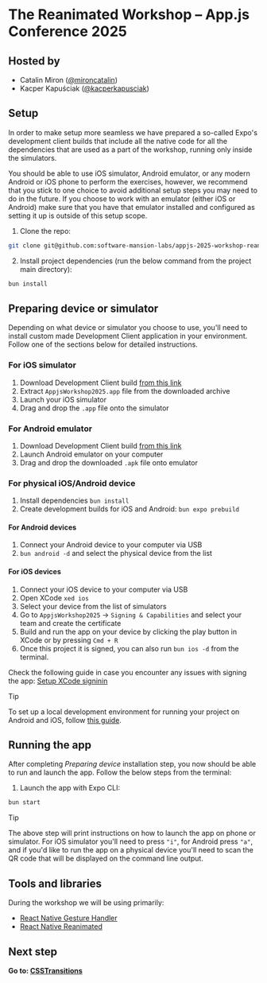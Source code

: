 # The Reanimated Workshop – App.js Conference 2025

## Hosted by

- Catalin Miron ([@mironcatalin](https://x.com/mironcatalin))
- Kacper Kapuściak ([@kacperkapusciak](https://x.com/kacperkapusciak))

## Setup

In order to make setup more seamless we have prepared a so-called Expo's development client builds that include all the native code for all the dependencies that are used as a part of the workshop, running only inside the simulators.

You should be able to use iOS simulator, Android emulator, or any modern Android or iOS phone to perform the exercises, however, we recommend that you stick to one choice to avoid additional setup steps you may need to do in the future.
If you choose to work with an emulator (either iOS or Android) make sure that you have that emulator installed and configured as setting it up is outside of this setup scope.

1. Clone the repo:

```bash
git clone git@github.com:software-mansion-labs/appjs-2025-workshop-reanimated-intro.git && cd appjs-2025-workshop-reanimated-intro
```

2. Install project dependencies (run the below command from the project main directory):

```bash
bun install
```

## Preparing device or simulator

Depending on what device or simulator you choose to use, you'll need to install custom made Development Client application in your environment.
Follow one of the sections below for detailed instructions.

### For iOS simulator

1. Download Development Client build [from this link](https://expo.dev/artifacts/eas/x8X24oYLYFhJcpRJ7TYuvW.tar.gz)
1. Extract `AppjsWorkshop2025.app` file from the downloaded archive
1. Launch your iOS simulator
1. Drag and drop the `.app` file onto the simulator

### For Android emulator

1. Download Development Client build [from this link](https://expo.dev/artifacts/eas/befVmhVddsdPmCVwe2meBv.apk)
1. Launch Android emulator on your computer
1. Drag and drop the downloaded `.apk` file onto emulator

### For physical iOS/Android device

1. Install dependencies `bun install`
1. Create development builds for iOS and Android:
   `bun expo prebuild`

#### For Android devices

1. Connect your Android device to your computer via USB
1. `bun android -d` and select the physical device from the list

#### For iOS devices

1. Connect your iOS device to your computer via USB
1. Open XCode `xed ios`
1. Select your device from the list of simulators
1. Go to `AppjsWorkshop2025` -> `Signing & Capabilities` and select your team and create the certificate
1. Build and run the app on your device by clicking the play button in XCode or by pressing `Cmd + R`
1. Once this project it is signed, you can also run `bun ios -d` from the terminal.

Check the following guide in case you encounter any issues with signing the app: [Setup XCode signinin](https://github.com/expo/fyi/blob/main/setup-xcode-signing.md)

> [!TIP]
> To set up a local development environment for running your project on Android and iOS, follow [this guide](https://docs.expo.dev/get-started/set-up-your-environment/).

## Running the app

After completing _Preparing device_ installation step, you now should be able to run and launch the app.
Follow the below steps from the terminal:

1. Launch the app with Expo CLI:

```bash
bun start
```

> [!TIP]
> The above step will print instructions on how to launch the app on phone or simulator. For iOS simulator you'll need to press `"i"`, for Android press `"a"`, and if you'd like to run the app on a physical device you'll need to scan the QR code that will be displayed on the command line output.

## Tools and libraries

During the workshop we will be using primarily:

- [React Native Gesture Handler](https://docs.swmansion.com/react-native-gesture-handler/docs/)
- [React Native Reanimated](https://docs.swmansion.com/react-native-reanimated/)

## Next step

**Go to: [CSSTransitions](./src/lessons/CSSTransitions/)**
